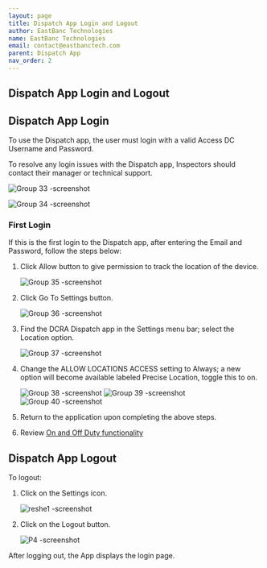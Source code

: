 ```yaml
---
layout: page
title: Dispatch App Login and Logout
author: EastBanc Technologies
name: EastBanc Technologies
email: contact@eastbanctech.com
parent: Dispatch App
nav_order: 2
---
```


<section id="dispatch-app-login-and-logout" markdown="1">

# Dispatch App Login and Logout

<section id="dispatch-app-login" markdown="1">

## Dispatch App Login
To use the Dispatch app, the user must login with a valid Access DC Username and Password. 

To resolve any login issues with the Dispatch app, Inspectors should contact their manager or technical support. 

![Group 33 -screenshot](../images/dispatch-app/da-login/dispatch-app-login1.png)

![Group 34 -screenshot](../images/dispatch-app/da-login/dispatch-app-login2.png)

<section id="first-login" markdown="1">

### First Login
If this is the first login to the Dispatch app, after entering the Email and Password, follow the steps below:

1. Click Allow button to give permission to track the location of the device.

    ![Group 35 -screenshot](../images/dispatch-app/da-login/first-login1.png)

2. Click Go To Settings button.

    ![Group 36 -screenshot](../images/dispatch-app/da-login/first-login2.png)

3. Find the DCRA Dispatch app in the Settings menu bar; select the Location option.

    ![Group 37 -screenshot](../images/dispatch-app/da-login/ipad-settings1.png)

4. Change the ALLOW LOCATIONS ACCESS setting to Always; a new option will become available labeled Precise Location, toggle this to on.

    ![Group 38 -screenshot](../images/dispatch-app/da-login/ipad-settings2.png)
    ![Group 39 -screenshot](../images/dispatch-app/da-login/ipad-settings3.png)
    ![Group 40 -screenshot](../images/dispatch-app/da-login/ipad-settings4.png)

5. Return to the application upon completing the above steps.

6. Review [On and Off Duty functionality](https://dcra-dispatch-docs.terraiq.io/docs/da-on-off-duty.html)

</section>
</section>

<section id="dispatch-app-logout" markdown="1">

## Dispatch App Logout

To logout:

1. Click on the Settings icon.

    ![reshe1 -screenshot](../images/dispatch-app/da-login/dispatch-app-logout1.png)

2. Click on the Logout button.

    ![P4 -screenshot](../images/dispatch-app/da-login/dispatch-app-logout2.png)

After logging out, the App displays the login page.

</section>
</section>

